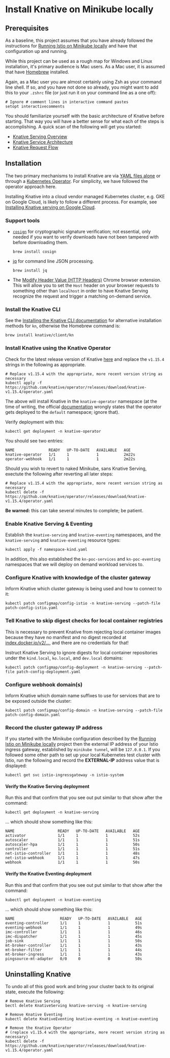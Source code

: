 # Install Knative on Minikube locally

## Prerequisites

As a baseline, this project assumes that you have already followed the instructions for 
[Running Istio on Minikube locally](https://github.com/mikebway/k8s-istio-poc) and have that configuration up and
running.

While this project can be used as a rough map for Windows and Linux installation, it's primary audience is 
Mac users. As a Mac user, it is assumed that have [Homebrew](https://brew.sh/) installed.

Again, as a Mac user you are almost certainly using Zsh as your command line shell. If so, and you have not done so 
already, you might want to add this to your `.zshrc` file (or just run it on your command line as a one off):

```shell
# Ignore # comment lines in interactive command pastes
setopt interactivecomments
```

You should familiarize yourself with the basic architecture of Knative before starting. That way you will have a
better sense for what each of the steps is accomplishing. A quick scan of the following will get you started:

* [Knative Serving Overview](https://knative.dev/docs/serving/)
* [Knative Service Architecture](https://knative.dev/docs/serving/architecture/)
* [Knative Request Flow](https://knative.dev/docs/serving/request-flow/)

## Installation

The two primary mechanisms to install Knative are via [YAML files alone](https://knative.dev/docs/install/yaml-install/) 
or through a [Kubernetes Operator](https://knative.dev/docs/install/operator/knative-with-operators/). For simplicity,
we have followed the operator approach here. 

Installing Knative into a cloud vendor managed Kubernetes cluster, e.g. GKE on Google Cloud, is likely to follow a 
different process. For example, see [Installing Knative serving on Google Cloud](https://cloud.google.com/kubernetes-engine/enterprise/knative-serving/docs/install/on-gcp).

### Support tools

* [`cosign`](https://docs.sigstore.dev/cosign/system_config/installation/) for cryptographic signature verification;
  not essential, only needed if you want to verify downloads have not been tampered with before downloading them.
  ```shell
  brew install cosign
  ```
* [jq](https://jqlang.github.io/jq/download/) for command line JSON processing.
  ```shell
  brew install jq
  ```
  
* The [Modify Header Value (HTTP Headers)](https://chromewebstore.google.com/detail/modify-header-value-http/cbdibdfhahmknbkkojljfncpnhmacdek)
  Chrome browser extension. This will allow you to set the `Host` header on your browser requests to something other
  than `localhost` in order to have Knative Serving recognize the request and trigger a matching on-demand service.


### Install the Knative CLI

See the [Installing the Knative CLI documentation](https://knative.dev/docs/client/install-kn/) for alternative
installation methods for `kn`, otherwise the Homebrew command is: 

```shell
brew install knative/client/kn
```

### Install Knative using the Knative Operator

Check for the latest release version of Knative [here](https://github.com/knative/serving/releases) and replace the
`v1.15.4` strings in the following as appropriate.

```shell
# Replace v1.15.4 with the appropriate, more recent version string as necessary
kubectl apply -f https://github.com/knative/operator/releases/download/knative-v1.15.4/operator.yaml
```

The above will install Knative in the `knative-operator` namespace (at the time of writing, the official [documentation](https://knative.dev/docs/install/operator/knative-with-operators/#verify-your-knative-operator-installation)
wrongly states that the operator gets deployed to the `default` namespace; ignore that).

Verify deployment with this:

```shell
kubectl get deployment -n knative-operator
```

You should see two entries:

```text
NAME               READY   UP-TO-DATE   AVAILABLE   AGE
knative-operator   1/1     1            1           2m22s
operator-webhook   1/1     1            1           2m22s
```
Should you wish to revert to naked Minikube, sans Knative Serving, exectute the following after reverting all later
steps:

```shell
# Replace v1.15.4 with the appropriate, more recent version string as necessary
kubectl delete -f https://github.com/knative/operator/releases/download/knative-v1.15.4/operator.yaml
```

**Be warned:** this can take several minutes to complete; be patient.

### Enable Knative Serving & Eventing

Establish the `knative-serving` and `knative-eventing` namespaces, and the `knative-serving` and `knative-eventing` 
resource types:

```shell
kubectl apply -f namespace-kind.yaml
```

In addition, this also established the `kn-poc-services` and `kn-poc-eventing` namespaces that we will deploy 
on demand workload services to.

### Configure Knative with knowledge of the cluster gateway

Inform Knative which cluster gateway is being used and how to connect to it:

```shell
kubectl patch configmap/config-istio -n knative-serving --patch-file patch-config-istio.yaml
```

### Tell Knative to skip digest checks for local container registries

This is necessary to prevent Knative from rejecting local container images because they have no manifest and no 
digest recorded at [index.docker.io/v2/...](https://index.docker.io/v2), and there are no credentials for that!

Instruct Knative Serving to ignore digests for local container repositories under the `kind.local`, `ko.local`,
and `dev.local` domains:

```shell
kubectl patch configmap/config-deployment -n knative-serving --patch-file patch-config-deployment.yaml
```

### Configure webhook domain(s)

Inform Knative which domain name suffixes to use for services that are to be exposed outside the cluster:

```shell
kubectl patch configmap/config-domain -n knative-serving --patch-file patch-config-domain.yaml
```

### Record the cluster gateway IP address

If you started with the Minikube configuration described by the [Running Istio on Minikube locally](https://github.com/mikebway/k8s-istio-poc)
project then the external IP address of your Istio ingress gateway, established by `minikube tunnel`, will be `127.0.0.1`. 
If you followed some other path to set up your local Kubernetes test cluster with Istio, run the following and record 
the **EXTERNAL-IP** address value that is displayed:

```shell
kubectl get svc istio-ingressgateway -n istio-system
```

#### Verify the Knative Serving deployment

Run this and that confirm that you see out put similar to that show after the command:

```shell
kubectl get deployment -n knative-serving
```

... which should show something like this:

```text
NAME                   READY   UP-TO-DATE   AVAILABLE   AGE
activator              1/1     1            1           52s
autoscaler             1/1     1            1           51s
autoscaler-hpa         1/1     1            1           50s
controller             1/1     1            1           51s
net-istio-controller   1/1     1            1           48s
net-istio-webhook      1/1     1            1           47s
webhook                1/1     1            1           50s
```

#### Verify the Knative Eventing deployment

Run this and that confirm that you see out put similar to that show after the command:

```shell
kubectl get deployment -n knative-eventing
```

... which should show something like this:

```text
NAME                    READY   UP-TO-DATE   AVAILABLE   AGE
eventing-controller     1/1     1            1           51s
eventing-webhook        1/1     1            1           49s
imc-controller          1/1     1            1           46s
imc-dispatcher          1/1     1            1           45s
job-sink                1/1     1            1           50s
mt-broker-controller    1/1     1            1           43s
mt-broker-filter        1/1     1            1           44s
mt-broker-ingress       1/1     1            1           43s
pingsource-mt-adapter   0/0     0            0           50s
```

## Uninstalling Knative

To undo all of this good work and bring your cluster back to its original state, execute the following:

```shell
# Remove Knative Serving
bectl delete KnativeServing knative-serving -n knative-serving

# Remove Knative Eventing
kubectl delete KnativeEventing knative-eventing -n knative-eventing

# Remove the Knative Operator
# (replace v1.15.4 with the appropriate, more recent version string as necessary)
kubectl delete -f https://github.com/knative/operator/releases/download/knative-v1.15.4/operator.yaml
```


